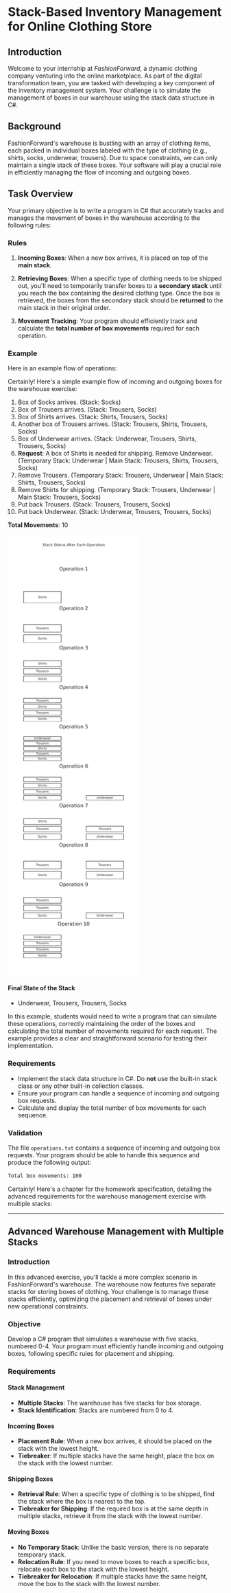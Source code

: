 # Stack-Based Inventory Management for Online Clothing Store

## Introduction

Welcome to your internship at _FashionForward_, a dynamic clothing company venturing into the online marketplace. As part of the digital transformation team, you are tasked with developing a key component of the inventory management system. Your challenge is to simulate the management of boxes in our warehouse using the stack data structure in C#. 

## Background

FashionForward's warehouse is bustling with an array of clothing items, each packed in individual boxes labeled with the type of clothing (e.g., shirts, socks, underwear, trousers). Due to space constraints, we can only maintain a single stack of these boxes. Your software will play a crucial role in efficiently managing the flow of incoming and outgoing boxes.

## Task Overview

Your primary objective is to write a program in C# that accurately tracks and manages the movement of boxes in the warehouse according to the following rules:

### Rules

1. **Incoming Boxes**: When a new box arrives, it is placed on top of the **main stack**.

2. **Retrieving Boxes**: When a specific type of clothing needs to be shipped out, you'll need to temporarily transfer boxes to a **secondary stack** until you reach the box containing the desired clothing type. Once the box is retrieved, the boxes from the secondary stack should be **returned** to the main stack in their original order.

3. **Movement Tracking**: Your program should efficiently track and calculate the **total number of box movements** required for each operation.

### Example

Here is an example flow of operations:

Certainly! Here's a simple example flow of incoming and outgoing boxes for the warehouse exercise:

1. Box of Socks arrives. (Stack: Socks)
2. Box of Trousers arrives. (Stack: Trousers, Socks)
3. Box of Shirts arrives. (Stack: Shirts, Trousers, Socks)
4. Another box of Trousers arrives. (Stack: Trousers, Shirts, Trousers, Socks)
5. Box of Underwear arrives. (Stack: Underwear, Trousers, Shirts, Trousers, Socks)
6. **Request**: A box of Shirts is needed for shipping. Remove Underwear. (Temporary Stack: Underwear | Main Stack: Trousers, Shirts, Trousers, Socks)
7. Remove Trousers. (Temporary Stack: Trousers, Underwear | Main Stack: Shirts, Trousers, Socks)
8. Remove Shirts for shipping. (Temporary Stack: Trousers, Underwear | Main Stack: Trousers, Socks)
9. Put back Trousers. (Stack: Trousers, Trousers, Socks)
10. Put back Underwear. (Stack: Underwear, Trousers, Trousers, Socks)

**Total Movements**: 10

![Operations visualized](./warehouse_stack_operations.svg)

#### Final State of the Stack
- Underwear, Trousers, Trousers, Socks

In this example, students would need to write a program that can simulate these operations, correctly maintaining the order of the boxes and calculating the total number of movements required for each request. The example provides a clear and straightforward scenario for testing their implementation.

### Requirements

- Implement the stack data structure in C#. Do **not** use the built-in stack class or any other built-in collection classes.
- Ensure your program can handle a sequence of incoming and outgoing box requests.
- Calculate and display the total number of box movements for each sequence.

### Validation

The file `operations.txt` contains a sequence of incoming and outgoing box requests. Your program should be able to handle this sequence and produce the following output:

```txt
Total box movements: 100
```

Certainly! Here's a chapter for the homework specification, detailing the advanced requirements for the warehouse management exercise with multiple stacks:

---

## Advanced Warehouse Management with Multiple Stacks

### Introduction

In this advanced exercise, you'll tackle a more complex scenario in FashionForward's warehouse. The warehouse now features five separate stacks for storing boxes of clothing. Your challenge is to manage these stacks efficiently, optimizing the placement and retrieval of boxes under new operational constraints.

### Objective

Develop a C# program that simulates a warehouse with five stacks, numbered 0-4. Your program must efficiently handle incoming and outgoing boxes, following specific rules for placement and shipping.

### Requirements

#### Stack Management

- **Multiple Stacks**: The warehouse has five stacks for box storage.
- **Stack Identification**: Stacks are numbered from 0 to 4.

#### Incoming Boxes

- **Placement Rule**: When a new box arrives, it should be placed on the stack with the lowest height.
- **Tiebreaker**: If multiple stacks have the same height, place the box on the stack with the lowest number.

#### Shipping Boxes

- **Retrieval Rule**: When a specific type of clothing is to be shipped, find the stack where the box is nearest to the top.
- **Tiebreaker for Shipping**: If the required box is at the same depth in multiple stacks, retrieve it from the stack with the lowest number.

#### Moving Boxes

- **No Temporary Stack**: Unlike the basic version, there is no separate temporary stack.
- **Relocation Rule**: If you need to move boxes to reach a specific box, relocate each box to the stack with the lowest height.
- **Tiebreaker for Relocation**: If multiple stacks have the same height, move the box to the stack with the lowest number.
